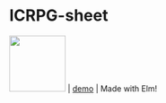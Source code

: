 # ICRPG-sheet

[<img src="https://user-images.githubusercontent.com/2640691/110391324-9d102580-8067-11eb-91f9-df8c78a46e93.png" width="100" />](https://www.icrpg.com/) | [demo](https://swendude.github.io/ICRPG-sheet/) | Made with Elm!
